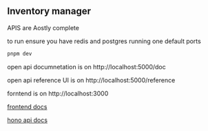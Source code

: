 ## Inventory manager
APIS are Aostly complete 

to run 
ensure you have redis and postgres running one default ports

```sh
pnpm dev
```
open api documnetation is on 
http://localhost:5000/doc

open api reference UI is on
http://localhost:5000/reference

forntend is on
http://localhost:3000

[frontend docs](apps/frontend/README.md)

[hono api docs](apps/hono/README.md)
